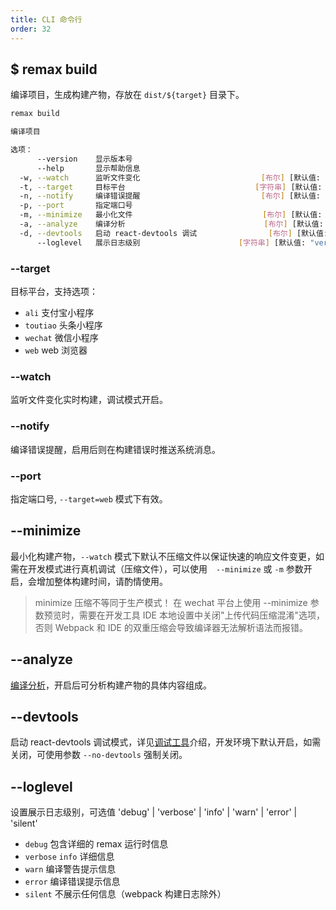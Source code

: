 ```yaml
---
title: CLI 命令行
order: 32
---
```


## $ remax build

编译项目，生成构建产物，存放在 `dist/${target}` 目录下。

```bash
remax build

编译项目

选项：
      --version    显示版本号                                             [布尔]
      --help       显示帮助信息                                           [布尔]
  -w, --watch      监听文件变化                           [布尔] [默认值: false]
  -t, --target     目标平台                             [字符串] [默认值: "ali"]
  -n, --notify     编译错误提醒                           [布尔] [默认值: false]
  -p, --port       指定端口号                                             [数字]
  -m, --minimize   最小化文件                             [布尔] [默认值: false]
  -a, --analyze    编译分析                               [布尔] [默认值: false]
  -d, --devtools   启动 react-devtools 调试                [布尔] [默认值: true]
      --loglevel   展示日志级别                      [字符串] [默认值: "verbose"]
```

### --target

目标平台，支持选项：

- `ali` 支付宝小程序
- `toutiao` 头条小程序
- `wechat` 微信小程序
- `web` web 浏览器

### --watch

监听文件变化实时构建，调试模式开启。

### --notify

编译错误提醒，启用后则在构建错误时推送系统消息。

### --port

指定端口号, `--target=web` 模式下有效。

## --minimize

最小化构建产物，`--watch` 模式下默认不压缩文件以保证快速的响应文件变更，如需在开发模式进行真机调试（压缩文件），可以使用　`--minimize` 或 `-m` 参数开启，会增加整体构建时间，请酌情使用。

> minimize 压缩不等同于生产模式！ 在 wechat 平台上使用 --minimize 参数预览时，需要在开发工具 IDE 本地设置中关闭"上传代码压缩混淆"选项，否则 Webpack 和 IDE 的双重压缩会导致编译器无法解析语法而报错。

## --analyze

[编译分析](https://www.npmjs.com/package/webpack-bundle-analyzer)，开启后可分析构建产物的具体内容组成。

## --devtools

启动 react-devtools 调试模式，详见[调试工具](/guide/basic/devtools)介绍，开发环境下默认开启，如需关闭，可使用参数 `--no-devtools` 强制关闭。

## --loglevel

设置展示日志级别，可选值 'debug' | 'verbose' | 'info' | 'warn' | 'error' | 'silent'

- `debug` 包含详细的 remax 运行时信息
- `verbose` `info` 详细信息
- `warn` 编译警告提示信息
- `error` 编译错误提示信息
- `silent` 不展示任何信息（webpack 构建日志除外）
